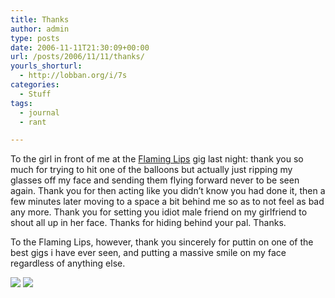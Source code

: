 ```yaml
---
title: Thanks
author: admin
type: posts
date: 2006-11-11T21:30:09+00:00
url: /posts/2006/11/11/thanks/
yourls_shorturl:
  - http://lobban.org/i/7s
categories:
  - Stuff
tags:
  - journal
  - rant

---
```

To the girl in front of me at the <a href="http://www.flaminglips.com/" target="_blank">Flaming Lips</a> gig last night: thank you so much for trying to hit one of the balloons but actually just ripping my glasses off my face and sending them flying forward never to be seen again. Thank you for then acting like you didn’t know you had done it, then a few minutes later moving to a space a bit behind me so as to not feel as bad any more. Thank you for setting you idiot male friend on my girlfriend to shout all up in her face. Thanks for hiding behind your pal. Thanks. 

To the Flaming Lips, however, thank you sincerely for puttin on one of the best gigs i have ever seen, and putting a massive smile on my face regardless of anything else. 

<div class="feedflare">
  <a href="http://feeds.feedburner.com/~f/nonimage?a=s1xDVSSP"><img src="https://feeds.feedburner.com/~f/nonimage?i=s1xDVSSP" /></a> <a href="http://feeds.feedburner.com/~f/nonimage?a=KmhBNgws"><img src="https://feeds.feedburner.com/~f/nonimage?i=KmhBNgws" /></a>
</div>